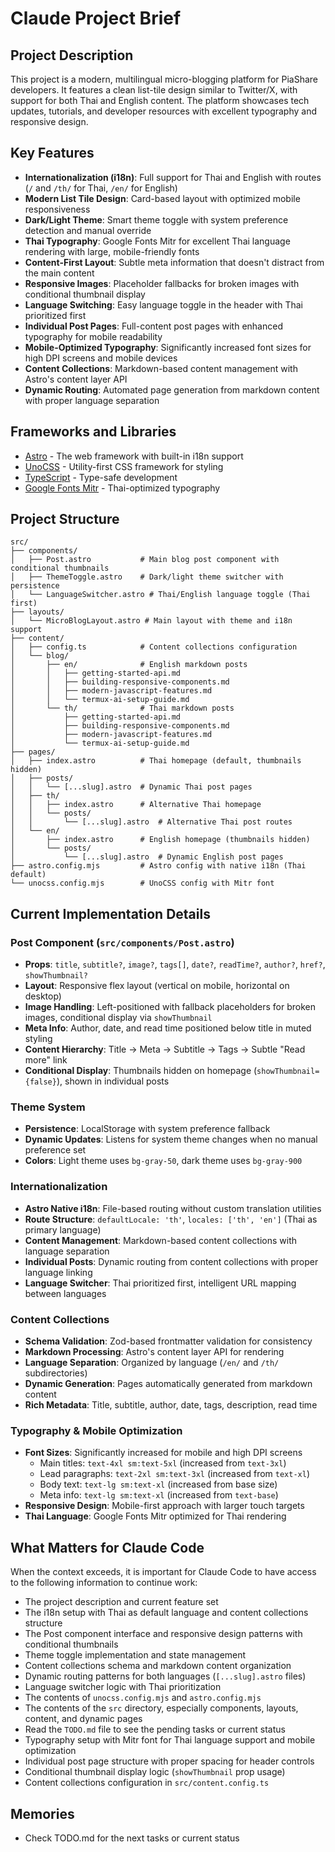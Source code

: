 # Claude Project Brief

## Project Description
This project is a modern, multilingual micro-blogging platform for PiaShare developers. It features a clean list-tile design similar to Twitter/X, with support for both Thai and English content. The platform showcases tech updates, tutorials, and developer resources with excellent typography and responsive design.

## Key Features
- **Internationalization (i18n)**: Full support for Thai and English with routes (`/` and `/th/` for Thai, `/en/` for English)
- **Modern List Tile Design**: Card-based layout with optimized mobile responsiveness
- **Dark/Light Theme**: Smart theme toggle with system preference detection and manual override
- **Thai Typography**: Google Fonts Mitr for excellent Thai language rendering with large, mobile-friendly fonts
- **Content-First Layout**: Subtle meta information that doesn't distract from the main content
- **Responsive Images**: Placeholder fallbacks for broken images with conditional thumbnail display
- **Language Switching**: Easy language toggle in the header with Thai prioritized first
- **Individual Post Pages**: Full-content post pages with enhanced typography for mobile readability
- **Mobile-Optimized Typography**: Significantly increased font sizes for high DPI screens and mobile devices
- **Content Collections**: Markdown-based content management with Astro's content layer API
- **Dynamic Routing**: Automated page generation from markdown content with proper language separation

## Frameworks and Libraries
- [Astro](https://astro.build/) - The web framework with built-in i18n support
- [UnoCSS](https://unocss.dev/) - Utility-first CSS framework for styling
- [TypeScript](https://www.typescriptlang.org/) - Type-safe development
- [Google Fonts Mitr](https://fonts.google.com/specimen/Mitr) - Thai-optimized typography

## Project Structure
```
src/
├── components/
│   ├── Post.astro           # Main blog post component with conditional thumbnails
│   ├── ThemeToggle.astro    # Dark/light theme switcher with persistence
│   └── LanguageSwitcher.astro # Thai/English language toggle (Thai first)
├── layouts/
│   └── MicroBlogLayout.astro # Main layout with theme and i18n support
├── content/
│   ├── config.ts            # Content collections configuration
│   └── blog/
│       ├── en/              # English markdown posts
│       │   ├── getting-started-api.md
│       │   ├── building-responsive-components.md
│       │   ├── modern-javascript-features.md
│       │   └── termux-ai-setup-guide.md
│       └── th/              # Thai markdown posts
│           ├── getting-started-api.md
│           ├── building-responsive-components.md
│           ├── modern-javascript-features.md
│           └── termux-ai-setup-guide.md
├── pages/
│   ├── index.astro          # Thai homepage (default, thumbnails hidden)
│   ├── posts/
│   │   └── [...slug].astro  # Dynamic Thai post pages
│   ├── th/
│   │   ├── index.astro      # Alternative Thai homepage
│   │   └── posts/
│   │       └── [...slug].astro  # Alternative Thai post routes
│   └── en/
│       ├── index.astro      # English homepage (thumbnails hidden)
│       └── posts/
│           └── [...slug].astro  # Dynamic English post pages
├── astro.config.mjs         # Astro config with native i18n (Thai default)
└── unocss.config.mjs        # UnoCSS config with Mitr font
```

## Current Implementation Details

### Post Component (`src/components/Post.astro`)
- **Props**: `title`, `subtitle?`, `image?`, `tags[]`, `date?`, `readTime?`, `author?`, `href?`, `showThumbnail?`
- **Layout**: Responsive flex layout (vertical on mobile, horizontal on desktop)
- **Image Handling**: Left-positioned with fallback placeholders for broken images, conditional display via `showThumbnail`
- **Meta Info**: Author, date, and read time positioned below title in muted styling
- **Content Hierarchy**: Title → Meta → Subtitle → Tags → Subtle "Read more" link
- **Conditional Display**: Thumbnails hidden on homepage (`showThumbnail={false}`), shown in individual posts

### Theme System
- **Persistence**: LocalStorage with system preference fallback
- **Dynamic Updates**: Listens for system theme changes when no manual preference set
- **Colors**: Light theme uses `bg-gray-50`, dark theme uses `bg-gray-900`

### Internationalization
- **Astro Native i18n**: File-based routing without custom translation utilities
- **Route Structure**: `defaultLocale: 'th'`, `locales: ['th', 'en']` (Thai as primary language)
- **Content Management**: Markdown-based content collections with language separation
- **Individual Posts**: Dynamic routing from content collections with proper language linking
- **Language Switcher**: Thai prioritized first, intelligent URL mapping between languages

### Content Collections
- **Schema Validation**: Zod-based frontmatter validation for consistency
- **Markdown Processing**: Astro's content layer API for rendering
- **Language Separation**: Organized by language (`/en/` and `/th/` subdirectories)
- **Dynamic Generation**: Pages automatically generated from markdown content
- **Rich Metadata**: Title, subtitle, author, date, tags, description, read time

### Typography & Mobile Optimization
- **Font Sizes**: Significantly increased for mobile and high DPI screens
  - Main titles: `text-4xl sm:text-5xl` (increased from `text-3xl`)
  - Lead paragraphs: `text-2xl sm:text-3xl` (increased from `text-xl`)
  - Body text: `text-lg sm:text-xl` (increased from base size)
  - Meta info: `text-lg sm:text-xl` (increased from `text-base`)
- **Responsive Design**: Mobile-first approach with larger touch targets
- **Thai Language**: Google Fonts Mitr optimized for Thai rendering

## What Matters for Claude Code
When the context exceeds, it is important for Claude Code to have access to the following information to continue work:
- The project description and current feature set
- The i18n setup with Thai as default language and content collections structure
- The Post component interface and responsive design patterns with conditional thumbnails
- Theme toggle implementation and state management
- Content collections schema and markdown content organization
- Dynamic routing patterns for both languages (`[...slug].astro` files)
- Language switcher logic with Thai prioritization
- The contents of `unocss.config.mjs` and `astro.config.mjs`
- The contents of the `src` directory, especially components, layouts, content, and dynamic pages
- Read the `TODO.md` file to see the pending tasks or current status
- Typography setup with Mitr font for Thai language support and mobile optimization
- Individual post page structure with proper spacing for header controls
- Conditional thumbnail display logic (`showThumbnail` prop usage)
- Content collections configuration in `src/content.config.ts`

## Memories
- Check TODO.md for the next tasks or current status